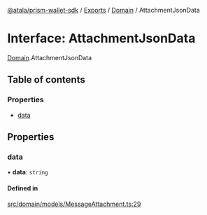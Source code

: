 [@atala/prism-wallet-sdk](../README.md) / [Exports](../modules.md) / [Domain](../modules/Domain.md) / AttachmentJsonData

# Interface: AttachmentJsonData

[Domain](../modules/Domain.md).AttachmentJsonData

## Table of contents

### Properties

- [data](Domain.AttachmentJsonData.md#data)

## Properties

### data

• **data**: `string`

#### Defined in

[src/domain/models/MessageAttachment.ts:29](https://github.com/input-output-hk/atala-prism-wallet-sdk-ts/blob/1ffdae52df023bad4ba1a76cf6d76793dfc29b80/src/domain/models/MessageAttachment.ts#L29)
